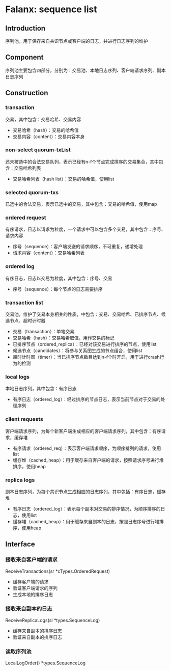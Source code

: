 # Falanx: sequence list
## Introduction
序列池，用于保存来自共识节点或客户端的日志，并进行日志序列的维护
## Component
序列池主要包含四部分，分别为：交易池、本地日志序列、客户端请求序列、副本日志序列
## Construction
### transaction
交易，其中包含：交易哈希、交易内容
- 交易哈希（hash）：交易的哈希值
- 交易内容（content）：交易内容本身
### non-select quorum-txList
还未被选中的合法交易队列，表示已经有n-f个节点完成排序的交易集合，其中包含：交易哈希列表
- 交易哈希列表（hash list）：交易的哈希值，使用list
### selected quorum-txs
已选中的合法交易，表示已选中的交易，其中包含：交易的哈希值，使用map
### ordered request
有序请求，日志以请求为粒度，一个请求中可以包含多个交易，其中包含：序号、请求内容
- 序号（sequence）：客户端发送的请求顺序，不可重复，递增处理
- 请求内容（content）：交易哈希列表
### ordered log
有序日志，日志以交易为粒度，其中包含：序号、交易
- 序号（sequence）：每个节点的日志需要排序
### transaction list
交易池，维护了交易本身相关的性质，中包含：交易、交易哈希、已排序节点、候选节点、超时计时器
- 交易（transaction）：单笔交易
- 交易哈希（hash）：交易哈希取值，用作交易的标记
- 已排序节点（ordered_replica）：已经对该交易进行排序的节点，使用list
- 候选节点（candidates）：将参与关系图生成的节点组合，使用list
- 超时计时器（timer）：当已排序节点数目达到n-f个时开启，用于进行crash行为的检测
### local logs
本地日志序列，其中包含：有序日志
- 有序日志（ordered_log）：经过排序的节点日志，表示当前节点对于交易的处理序列
### client requests
客户端请求序列，为每个新客户端生成相应的客户端请求序列，其中包含：有序请求，缓存堆
- 有序请求（ordered_req）：表示客户端请求顺序，为顺序排列的请求，使用list
- 缓存堆（cached_heap）：用于缓存来自客户端的请求，按照请求序号进行堆排序，使用heap
### replica logs
副本日志序列，为每个共识节点生成相应的日志序列，其中包括：有序日志，缓存堆
- 有序日志（ordered_log）：表示每个副本对交易的排序情况，为顺序排序的日志，使用list
- 缓存堆（cached_heap）：用于缓存来自副本的日志，按照日志序号进行堆排序，使用heap
## Interface
### 接收来自客户端的请求
ReceiveTransactions(sr *cTypes.OrderedRequest)
- 缓存客户端的请求
- 验证客户端请求的序列
- 生成本地的排序日志
### 接收来自副本的日志
ReceiveReplicaLogs(sl *types.SequenceLog)
- 缓存来自副本的排序日志
- 验证来自副本的排序日志
### 读取序列池
LocalLogOrder() *types.SequenceLog